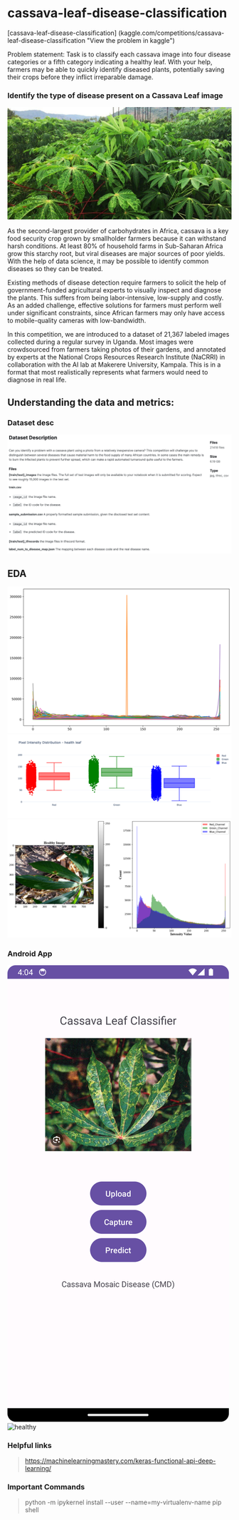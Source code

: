 # cassava-leaf-disease-classification 

[cassava-leaf-disease-classification] (kaggle.com/competitions/cassava-leaf-disease-classification "View the problem in kaggle")

Problem statement: Task is to classify each cassava image into four disease categories or a fifth category indicating a healthy leaf. With your help, farmers may be able to quickly identify diseased plants, potentially saving their crops before they inflict irreparable damage.

### Identify the type of disease present on a Cassava Leaf image
<picture>
 <source media="(prefers-color-scheme: dark)" srcset="imgs/cassava-leaf.jpeg">
 <source media="(prefers-color-scheme: light)" srcset="imgs/cassava-leaf.jpeg">
 <img alt="Cassava-leaf" src="imgs/cassava-leaf.jpeg">
</picture>

As the second-largest provider of carbohydrates in Africa, cassava is a key food security crop grown by smallholder farmers because it can withstand harsh conditions. At least 80% of household farms in Sub-Saharan Africa grow this starchy root, but viral diseases are major sources of poor yields. With the help of data science, it may be possible to identify common diseases so they can be treated.

Existing methods of disease detection require farmers to solicit the help of government-funded agricultural experts to visually inspect and diagnose the plants. This suffers from being labor-intensive, low-supply and costly. As an added challenge, effective solutions for farmers must perform well under significant constraints, since African farmers may only have access to mobile-quality cameras with low-bandwidth.

In this competition, we are introduced to a dataset of 21,367 labeled images collected during a regular survey in Uganda. Most images were crowdsourced from farmers taking photos of their gardens, and annotated by experts at the National Crops Resources Research Institute (NaCRRI) in collaboration with the AI lab at Makerere University, Kampala. This is in a format that most realistically represents what farmers would need to diagnose in real life.



## Understanding the data and metrics: 

### Dataset desc
<picture>
 <source media="(prefers-color-scheme: dark)" srcset="imgs/dataset-desc.png">
 <source media="(prefers-color-scheme: light)" srcset="imgs/dataset-desc.png">
 <img alt="Cassava-leaf" src="imgs/dataset-desc.png">
</picture>

## EDA 

<picture>
 <source media="(prefers-color-scheme: dark)" srcset="outputs/pixel-intensity-dist-red-channel.png">
 <source media="(prefers-color-scheme: light)" srcset="outputs/pixel-intensity-dist-red-channel.png">
 <img alt="pixel-intensity-dist-red-channel" src="outputs/pixel-intensity-dist-red-channel.png">
</picture>

<picture>
 <source media="(prefers-color-scheme: dark)" srcset="outputs/boxplot_healthy_rgb_channels.png">
 <source media="(prefers-color-scheme: light)" srcset="outputs/boxplot_healthy_rgb_channels.png">
 <img alt="boxplot_healthy_rgb_channels" src="outputs/boxplot_healthy_rgb_channels.png">
</picture>

<picture>
 <source media="(prefers-color-scheme: dark)" srcset="outputs/pixel-intensity-dist.png">
 <source media="(prefers-color-scheme: light)" srcset="outputs/pixel-intensity-dist.png">
 <img alt="pixel-intensity-dist" src="outputs/pixel-intensity-dist.png">
</picture>


### Android App 

<picture>
 <source media="(prefers-color-scheme: dark)" srcset="outputs/App_CLF-CMD.png">
 <source media="(prefers-color-scheme: light)" srcset="outputs/App_CLF-CMD.png">
 <img alt="App_CLF-CMD" src="outputs/App_CLF-CMD.png">
</picture>

<picture>
 <source media="(prefers-color-scheme: dark)" srcset="outputs/healthy.gif">
 <source media="(prefers-color-scheme: light)" srcset="outputs/healthy.gif">
 <img alt="healthy" src="outputs/healthy.gif">
</picture>


### Helpful links
> https://machinelearningmastery.com/keras-functional-api-deep-learning/

### Important Commands
> 
> python -m ipykernel install --user --name=my-virtualenv-name
> pip shell